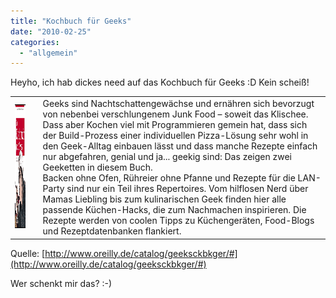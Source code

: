 ```yaml
---
title: "Kochbuch für Geeks"
date: "2010-02-25"
categories: 
  - "allgemein"
---
```


Heyho, ich hab dickes need auf das Kochbuch für Geeks :D Kein scheiß!

<table cellspacing="5"><tbody><tr><td><img style="border: 0pt none;" title="geeksckbkger.s.gif" src="images/geeksckbkger.s.gif" border="0" alt="geeksckbkger.s.gif" width="152" height="198"></td><td></td><td><strong></strong>Geeks sind Nachtschattengewächse und ernähren sich bevorzugt von nebenbei verschlungenem Junk Food – soweit das Klischee. Dass aber Kochen viel mit Programmieren gemein hat, dass sich der Build-Prozess einer individuellen Pizza-Lösung sehr wohl in den Geek-Alltag einbauen lässt und dass manche Rezepte einfach nur abgefahren, genial und ja... geekig sind: Das zeigen zwei Geeketten in diesem Buch.<div></div>Backen ohne Ofen, Rühreier ohne Pfanne und Rezepte für die LAN-Party sind nur ein Teil ihres Repertoires. Vom hilflosen Nerd über Mamas Liebling bis zum kulinarischen Geek finden hier alle passende Küchen-Hacks, die zum Nachmachen inspirieren. Die Rezepte werden von coolen Tipps zu Küchengeräten, Food-Blogs und Rezeptdatenbanken flankiert.</td></tr></tbody></table>

Quelle: [http://www.oreilly.de/catalog/geeksckbkger/#](http://www.oreilly.de/catalog/geeksckbkger/#)

Wer schenkt mir das? :-)
